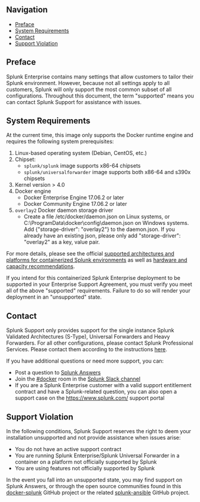 ## Navigation

* [Preface](#preface)
* [System Requirements](#system-requirements)
* [Contact](#contact)
* [Support Violation](#support-violation)

## Preface
Splunk Enterprise contains many settings that allow customers to tailor their Splunk environment. However, because not all settings apply to all customers, Splunk will only support the most common subset of all configurations. Throughout this document, the term "supported" means you can contact Splunk Support for assistance with issues.

## System Requirements
At the current time, this image only supports the Docker runtime engine and requires the following system prerequisites:
1. Linux-based operating system (Debian, CentOS, etc.)
2. Chipset: 
    * `splunk/splunk` image supports x86-64 chipsets
    * `splunk/universalforwarder` image supports both x86-64 and s390x chipsets
3. Kernel version > 4.0
4. Docker engine
    * Docker Enterprise Engine 17.06.2 or later
    * Docker Community Engine 17.06.2 or later
5. `overlay2` Docker daemon storage driver
    * Create a file /etc/docker/daemon.json on Linux systems, or C:\ProgramData\docker\config\daemon.json on Windows systems. Add {"storage-driver": "overlay2"} to the daemon.json. If you already have an existing json, please only add "storage-driver": "overlay2" as a key, value pair.

For more details, please see the official [supported architectures and platforms for containerized Splunk environments](https://docs.splunk.com/Documentation/Splunk/latest/Installation/Systemrequirements#Containerized_computing_platforms) as well as [hardware and capacity recommendations](https://docs.splunk.com/Documentation/Splunk/latest/Installation/Systemrequirements). 

If you intend for this containerized Splunk Enterprise deployment to be supported in your Enterprise Support Agreement, you must verify you meet all of the above "supported" requirements. Failure to do so will render your deployment in an "unsupported" state. 

## Contact
Splunk Support only provides support for the single instance Splunk Validated Architectures (S-Type), Universal Forwarders and Heavy Forwarders. For all other configurations, please contact Splunk Professional Services. Please contact them according to the instructions [here](https://www.splunk.com/en_us/support-and-services.html).

If you have additional questions or need more support, you can:
* Post a question to [Splunk Answers](http://answers.splunk.com)
* Join the [#docker](https://splunk-usergroups.slack.com/messages/C1RH09ERM/) room in the [Splunk Slack channel](http://splunk-usergroups.slack.com)
* If you are a Splunk Enterprise customer with a valid support entitlement contract and have a Splunk-related question, you can also open a support case on the https://www.splunk.com/ support portal

## Support Violation
In the following conditions, Splunk Support reserves the right to deem your installation unsupported and not provide assistance when issues arise: 
* You do not have an active support contract
* You are running Splunk Enterprise/Splunk Universal Forwarder in a container on a platform not officially supported by Splunk
* You are using features not officially supported by Splunk

In the event you fall into an unsupported state, you may find support on Splunk Answers, or through the open source communities found in this [docker-splunk](https://github.com/splunk/docker-splunk) GitHub project or the related [splunk-ansible](https://www.github.com/splunk/splunk-ansible) GitHub project.
